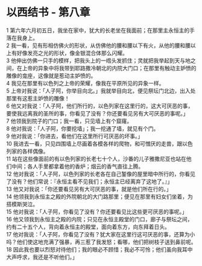# 以西结书 - 第八章
  
 1 第六年六月初五日，我坐在家中，犹大的长老坐在我面前；在那里主永恒主的手落在我身上。  
 2 我一看，见有形相仿佛火的形状，从仿佛他的腰和腰以下有火，从他的腰和腰以上有好像发亮之光的形状，像金银混合体那么闪耀。  
 3 他伸出仿佛一只手的模样，把我头上的一绺头发抓住；灵就把我举起到天与地之间，在上帝的异象中将我带到耶路撒冷朝北的内院大门口；在那里有触动主妒愤的雕像的龛座，这像就是惹动主妒愤的。  
 4 我见在那里有以色列之上帝的荣耀，像我在平原所见的异象一样。  
 5 上帝对我说：「人子阿，你举目向北。」我就举目向北，便见祭坛门北边，出入处那里有这惹主妒愤的雕像！  
 6 他又对我说：「人子阿，他们所行的，以色列家在这里行的，这大可厌恶的事，要使我远离我的圣所的事，你看见了没有？你还要看见另有大可厌恶的事呢。」  
 7 他领我到院子的门口；我一看，只见墙上有个窟窿。  
 8 他对我说：「人子阿，你要挖墙」；我一挖通了墙，就见有个门。  
 9 他对我说：「你进去，看他们在这里所行可厌恶的坏事。」  
 10 我进去一看，只见四围墙上尽画着各模各样的爬物，和可憎厌的走兽，跟以色列家的各样偶像。  
 11 站在这些像面前的有以色列家的长老七十个人，沙番的儿子雅撒尼亚也站在他们中间；各人手里都拿着他的香炉；烟云的香气直往上腾。  
 12 他对我说：「人子阿，以色列家的长老各在自己錾像的屋里暗中所行的，你看见了没有？他们常说：『永恒主看不见我们；永恒主已经离弃了这地了。』」  
 13 他又对我说：「你还要看见另有大可厌恶的事，就是他们所在行的。」  
 14 他领我到永恒主之殿的外院朝北的大门路那里；便见在那里有妇女们坐着，为搭模斯哭泣。  
 15 他对我说：「人子阿，你看见了没有？你还要看见比这些更可厌恶的事呢。」  
 16 他又领我到永恒主之殿的内院；只见在永恒主殿堂的门口，廊子与祭坛之间，约有二十五个人，背向着永恒主的殿堂，面向着东方，向东拜着日头。  
 17 他对我说：「人子阿，你看见了没有？犹大家在这里行这可厌恶的事，还算为小吗？他们使这地充满了强暴，再三惹了我发怒；看哪，他们把树枝子送到鼻前呢。  
 18 因此我也要以烈怒对待他们；我的眼必不顾惜；我必不可怜；他们虽向我耳中大声呼求，我还是不听他们。」